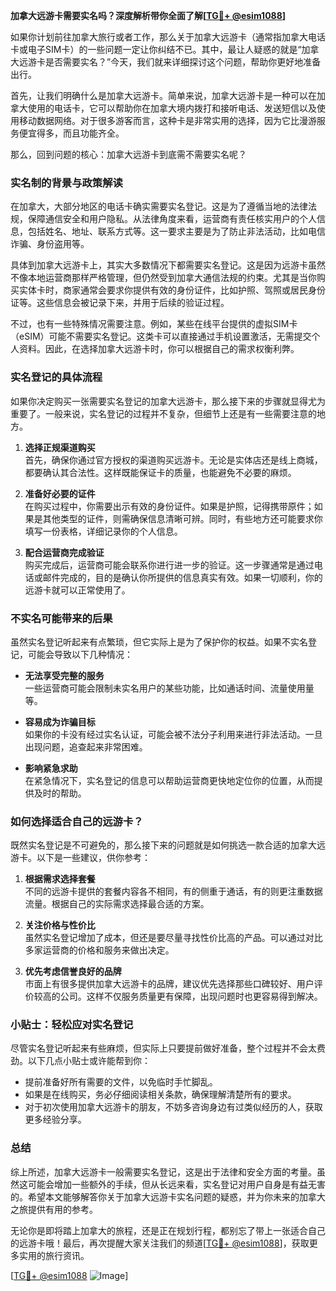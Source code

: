 **加拿大远游卡需要实名吗？深度解析带你全面了解[[TG💪+ @esim1088](https://t.me/s/esim1088)]**

如果你计划前往加拿大旅行或者工作，那么关于加拿大远游卡（通常指加拿大电话卡或电子SIM卡）的一些问题一定让你纠结不已。其中，最让人疑惑的就是“加拿大远游卡是否需要实名？”今天，我们就来详细探讨这个问题，帮助你更好地准备出行。

首先，让我们明确什么是加拿大远游卡。简单来说，加拿大远游卡是一种可以在加拿大使用的电话卡，它可以帮助你在加拿大境内拨打和接听电话、发送短信以及使用移动数据网络。对于很多游客而言，这种卡是非常实用的选择，因为它比漫游服务便宜得多，而且功能齐全。

那么，回到问题的核心：加拿大远游卡到底需不需要实名呢？

### **实名制的背景与政策解读**

在加拿大，大部分地区的电话卡确实需要实名登记。这是为了遵循当地的法律法规，保障通信安全和用户隐私。从法律角度来看，运营商有责任核实用户的个人信息，包括姓名、地址、联系方式等。这一要求主要是为了防止非法活动，比如电信诈骗、身份盗用等。

具体到加拿大远游卡上，其实大多数情况下都需要实名登记。这是因为远游卡虽然不像本地运营商那样严格管理，但仍然受到加拿大通信法规的约束。尤其是当你购买实体卡时，商家通常会要求你提供有效的身份证件，比如护照、驾照或居民身份证等。这些信息会被记录下来，并用于后续的验证过程。

不过，也有一些特殊情况需要注意。例如，某些在线平台提供的虚拟SIM卡（eSIM）可能不需要实名登记。这类卡可以直接通过手机设置激活，无需提交个人资料。因此，在选择加拿大远游卡时，你可以根据自己的需求权衡利弊。

### **实名登记的具体流程**

如果你决定购买一张需要实名登记的加拿大远游卡，那么接下来的步骤就显得尤为重要了。一般来说，实名登记的过程并不复杂，但细节上还是有一些需要注意的地方。

1. **选择正规渠道购买**  
   首先，确保你通过官方授权的渠道购买远游卡。无论是实体店还是线上商城，都要确认其合法性。这样既能保证卡的质量，也能避免不必要的麻烦。

2. **准备好必要的证件**  
   在购买过程中，你需要出示有效的身份证件。如果是护照，记得携带原件；如果是其他类型的证件，则需确保信息清晰可辨。同时，有些地方还可能要求你填写一份表格，详细记录你的个人信息。

3. **配合运营商完成验证**  
   购买完成后，运营商可能会联系你进行进一步的验证。这一步骤通常是通过电话或邮件完成的，目的是确认你所提供的信息真实有效。如果一切顺利，你的远游卡就可以正常使用了。

### **不实名可能带来的后果**

虽然实名登记听起来有点繁琐，但它实际上是为了保护你的权益。如果不实名登记，可能会导致以下几种情况：

- **无法享受完整的服务**  
  一些运营商可能会限制未实名用户的某些功能，比如通话时间、流量使用量等。
  
- **容易成为诈骗目标**  
  如果你的卡没有经过实名认证，可能会被不法分子利用来进行非法活动。一旦出现问题，追查起来非常困难。

- **影响紧急求助**  
  在紧急情况下，实名登记的信息可以帮助运营商更快地定位你的位置，从而提供及时的帮助。

### **如何选择适合自己的远游卡？**

既然实名登记是不可避免的，那么接下来的问题就是如何挑选一款合适的加拿大远游卡。以下是一些建议，供你参考：

1. **根据需求选择套餐**  
   不同的远游卡提供的套餐内容各不相同，有的侧重于通话，有的则更注重数据流量。根据自己的实际需求选择最合适的方案。

2. **关注价格与性价比**  
   虽然实名登记增加了成本，但还是要尽量寻找性价比高的产品。可以通过对比多家运营商的价格和服务来做出决定。

3. **优先考虑信誉良好的品牌**  
   市面上有很多提供加拿大远游卡的品牌，建议优先选择那些口碑较好、用户评价较高的公司。这样不仅服务质量更有保障，出现问题时也更容易得到解决。

### **小贴士：轻松应对实名登记**

尽管实名登记听起来有些麻烦，但实际上只要提前做好准备，整个过程并不会太费劲。以下几点小贴士或许能帮到你：

- 提前准备好所有需要的文件，以免临时手忙脚乱。
- 如果是在线购买，务必仔细阅读相关条款，确保理解清楚所有的要求。
- 对于初次使用加拿大远游卡的朋友，不妨多咨询身边有过类似经历的人，获取更多经验分享。

### **总结**

综上所述，加拿大远游卡一般需要实名登记，这是出于法律和安全方面的考量。虽然这可能会增加一些额外的手续，但从长远来看，实名登记对用户自身是有益无害的。希望本文能够解答你关于加拿大远游卡实名问题的疑惑，并为你未来的加拿大之旅提供有用的参考。

无论你是即将踏上加拿大的旅程，还是正在规划行程，都别忘了带上一张适合自己的远游卡哦！最后，再次提醒大家关注我们的频道[[TG💪+ @esim1088](https://t.me/s/esim1088)]，获取更多实用的旅行资讯。

[[TG💪+ @esim1088](https://t.me/s/esim1088) ![Image](https://i.postimg.cc/4NQfJmqS/Snipaste-2025-05-13-00-14-12.png)]